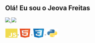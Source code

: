 ## Olá! Eu sou o Jeova Freitas
 <div>
  <a href="https://github.com/jeovadev">
  <img height="180em" src="https://github-readme-stats.vercel.app/api?username=jeovadev&show_icons=true&theme=dracula&include_all_commits=true&count_private=true"/>
  <img height="180em" src="https://github-readme-stats.vercel.app/api/top-langs/?username=jeovadev&layout=compact&langs_count=16&theme=dracula"/>
</div>
<div style="display: inline_block"><br>
  <img align="center" alt="jeova-Js" height="30" width="40" src="https://raw.githubusercontent.com/devicons/devicon/master/icons/javascript/javascript-plain.svg">
  <img align="center" alt="Jeova-HTML" height="30" width="40" src="https://raw.githubusercontent.com/devicons/devicon/master/icons/html5/html5-original.svg">
  <img align="center" alt="Jeova-CSS" height="30" width="40" src="https://raw.githubusercontent.com/devicons/devicon/master/icons/css3/css3-original.svg">
  <img align="center" alt="Jeova-Python" height="30" width="40" src="https://raw.githubusercontent.com/devicons/devicon/master/icons/python/python-original.svg">
</div>
  
  ##
